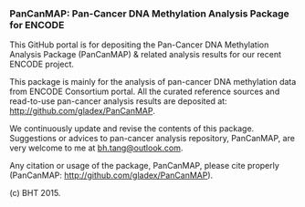 ### PanCanMAP: Pan-Cancer DNA Methylation Analysis Package for ENCODE

This GitHub portal is for depositing the Pan-Cancer DNA Methylation Analysis Package (PanCanMAP) & related analysis results for our recent ENCODE project.

This package is mainly for the analysis of pan-cancer DNA methylation data from ENCODE Consortium portal. All the curated reference sources and read-to-use pan-cancer analysis results are deposited at: http://github.com/gladex/PanCanMAP.

We continuously update and revise the contents of this package. Suggestions or advices to pan-cancer analysis repository, PanCanMAP, are very welcome to me at bh.tang@outlook.com.

Any citation or usage of the package, PanCanMAP, please cite properly (PanCanMAP: http://github.com/gladex/PanCanMAP).

(c) BHT 2015.
